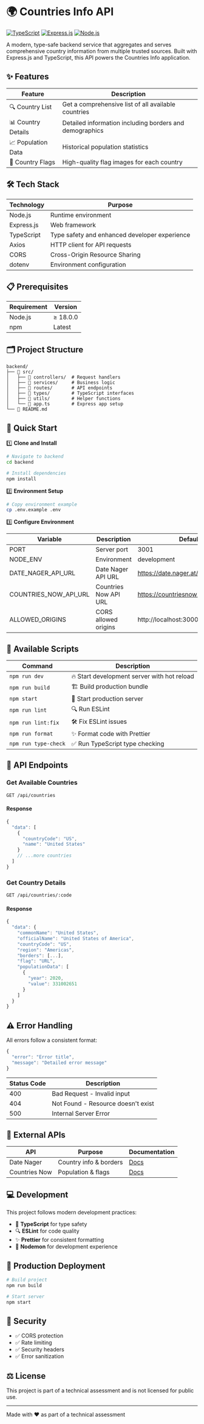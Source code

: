 # 🌍 Countries Info API

[![TypeScript](https://img.shields.io/badge/TypeScript-007ACC?style=for-the-badge&logo=typescript&logoColor=white)](https://www.typescriptlang.org/)
[![Express.js](https://img.shields.io/badge/Express.js-000000?style=for-the-badge&logo=express&logoColor=white)](https://expressjs.com/)
[![Node.js](https://img.shields.io/badge/Node.js-339933?style=for-the-badge&logo=nodedotjs&logoColor=white)](https://nodejs.org/)

A modern, type-safe backend service that aggregates and serves comprehensive country information from multiple trusted sources. Built with Express.js and TypeScript, this API powers the Countries Info application.

## ✨ Features

| Feature            | Description                                             |
| ------------------ | ------------------------------------------------------- |
| 🔍 Country List    | Get a comprehensive list of all available countries     |
| 📊 Country Details | Detailed information including borders and demographics |
| 📈 Population Data | Historical population statistics                        |
| 🎌 Country Flags   | High-quality flag images for each country               |

## 🛠️ Tech Stack

| Technology | Purpose                                       |
| ---------- | --------------------------------------------- |
| Node.js    | Runtime environment                           |
| Express.js | Web framework                                 |
| TypeScript | Type safety and enhanced developer experience |
| Axios      | HTTP client for API requests                  |
| CORS       | Cross-Origin Resource Sharing                 |
| dotenv     | Environment configuration                     |

## 📋 Prerequisites

| Requirement | Version  |
| ----------- | -------- |
| Node.js     | ≥ 18.0.0 |
| npm         | Latest   |

## 🗂️ Project Structure

```
backend/
├── 📁 src/
│   ├── 📁 controllers/  # Request handlers
│   ├── 📁 services/     # Business logic
│   ├── 📁 routes/       # API endpoints
│   ├── 📁 types/        # TypeScript interfaces
│   ├── 📁 utils/        # Helper functions
│   └── 📄 app.ts        # Express app setup
└── 📄 README.md
```

## 🚀 Quick Start

1️⃣ **Clone and Install**

```bash
# Navigate to backend
cd backend

# Install dependencies
npm install
```

2️⃣ **Environment Setup**

```bash
# Copy environment example
cp .env.example .env
```

3️⃣ **Configure Environment**

| Variable              | Description           | Default                             |
| --------------------- | --------------------- | ----------------------------------- |
| PORT                  | Server port           | 3001                                |
| NODE_ENV              | Environment           | development                         |
| DATE_NAGER_API_URL    | Date Nager API URL    | https://date.nager.at/api/v3        |
| COUNTRIES_NOW_API_URL | Countries Now API URL | https://countriesnow.space/api/v0.1 |
| ALLOWED_ORIGINS       | CORS allowed origins  | http://localhost:3000               |

## 📜 Available Scripts

| Command              | Description                                 |
| -------------------- | ------------------------------------------- |
| `npm run dev`        | 🔥 Start development server with hot reload |
| `npm run build`      | 🏗️ Build production bundle                  |
| `npm start`          | 🚀 Start production server                  |
| `npm run lint`       | 🔍 Run ESLint                               |
| `npm run lint:fix`   | 🛠️ Fix ESLint issues                        |
| `npm run format`     | ✨ Format code with Prettier                |
| `npm run type-check` | ✅ Run TypeScript type checking             |

## 🔌 API Endpoints

### Get Available Countries

```http
GET /api/countries
```

#### Response

```typescript
{
  "data": [
    {
      "countryCode": "US",
      "name": "United States"
    }
    // ...more countries
  ]
}
```

### Get Country Details

```http
GET /api/countries/:code
```

#### Response

```typescript
{
  "data": {
    "commonName": "United States",
    "officialName": "United States of America",
    "countryCode": "US",
    "region": "Americas",
    "borders": [...],
    "flag": "URL",
    "populationData": [
      {
        "year": 2020,
        "value": 331002651
      }
    ]
  }
}
```

## ⚠️ Error Handling

All errors follow a consistent format:

```typescript
{
  "error": "Error title",
  "message": "Detailed error message"
}
```

| Status Code | Description                        |
| ----------- | ---------------------------------- |
| 400         | Bad Request - Invalid input        |
| 404         | Not Found - Resource doesn't exist |
| 500         | Internal Server Error              |

## 🔗 External APIs

| API           | Purpose                | Documentation                                    |
| ------------- | ---------------------- | ------------------------------------------------ |
| Date Nager    | Country info & borders | [Docs](https://date.nager.at/swagger/index.html) |
| Countries Now | Population & flags     | [Docs](https://countriesnow.space/)              |

## 💻 Development

This project follows modern development practices:

- 📝 **TypeScript** for type safety
- 🔍 **ESLint** for code quality
- ✨ **Prettier** for consistent formatting
- 🔄 **Nodemon** for development experience

## 🚀 Production Deployment

```bash
# Build project
npm run build

# Start server
npm start
```

## 🔐 Security

- ✅ CORS protection
- ✅ Rate limiting
- ✅ Security headers
- ✅ Error sanitization

## ⚖️ License

This project is part of a technical assessment and is not licensed for public use.

---

Made with ❤️ as part of a technical assessment
